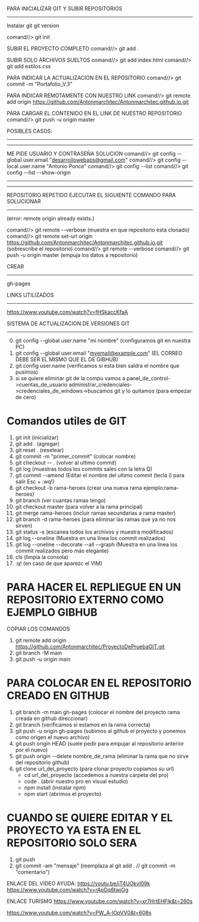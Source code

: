 PARA INICIALIZAR GIT Y SUBIR REPOSITORIOS
*****************************************

Instalar git
git version







comand//> git init

SUBIR EL PROYECTO COMPLETO
comand//> git add .

SUBIR SOLO ARCHIVOS SUELTOS
comand//> git add index.html
comand//> git add estilos.css

PARA INDICAR LA ACTUALIZACION EN EL REPOSITORIO
comand//> git commit -m "Portafolio_V.3"

PARA INDICAR REMOTAMENTE CON NUESTRO LINK
comand//> git remote add origin https://github.com/Antonmarchitec/Antonmarchitec.github.io.git

PARA CARGAR EL CONTENIDO EN EL LINK DE NUESTRO REPOSITORIO
comand//> git push -u origin master



POSIBLES CASOS:
****************************************************************
*************************************************************
ME PIDE USUARIO Y CONTRASEÑA SOLUCION
comand//> git config --global user.email "desarrollowebaps@gmail.com"
comand//> git config --local user.name "Antonio Ponce"
comand//> git config --list
comand//> git config --list --show-origin
*************************************************************
*************************************************************

REPOSITORIO REPETIDO EJECUTAR EL SIGUIENTE COMANDO PARA SOLUCIONAR
**************************************************
(error: remote origin already exists.)

comand//> git remote --verbose  (muestra en que repositorio esta clonado)
comand//> git remote set-url origin https://github.com/Antonmarchitec/Antonmarchitec.github.io.git   (sobrescribe el repositorio)
comand//> git remote --verbose
comand//> git push -u origin master   (empuja los datos a repositorio)

CREAR
******
gh-pages



LINKS UTILIZADOS
****************
https://www.youtube.com/watch?v=fHSkaccKfaA



SISTEMA DE ACTUALIZACION DE VERSIONES GIT
*****************************************
00. git config --global user.name "mi nombre"   (configuramos git en nuestra PC)
00. git config --global user.email "myemail@example.com"  (EL CORREO DEBE SER EL MISMO QUE EL DE GIBHUB)
00. git config user.name      (verificamos si esta bien saldra el nombre que pusimos)
00. si se quiere eliminar git de la compu vamos a panel_de_control->cuentas_de_usuario
    administrar_credenciales->credenciales_de_windows->buscamos git y lo quitamos  (para empezar de cero)

# Comandos utiles de GIT
1. git init                         (inicializar)
2. git add .                        (agregar)
3. git reset .                      (resetear)
4. git commit -m "primer_commit"    (colocar nombre)
5. git checkout -- .                (volver al ultimo commit)
6. git log                          (muestras todos los commits sales con la letra Q)
7. git commit --amend         (Editar el nombre del ultimo commit (tecla i) para salir Esc + :wq!)
8. git checkout -b rama-heroes      (crear una nueva rama ejemplo:rama-heroes)
9. git branch                       (ver cuantas ramas tengo)
10. git checkout master             (para volver a la rama principal) 
11. git merge rama-heroes           (incluir ramas secundarias a rama master)  
12. git branch -d rama-heroes       (para eliminar las ramas que ya no nos sirven)
13. git status -s                   (escanea todos los archivos y muestra modificados) 
14. git log --oneline               (Muestra en una línea los commit realizados)
15. git log --oneline --decorate --all --graph  (Muestra en una línea los commit realizados pero más elegante)
16. cls                             (limpia la consola)
17. :q!                             (en caso de que aparezc el VIM)

 
# PARA HACER EL REPLIEGUE EN UN REPOSITORIO EXTERNO COMO EJEMPLO GIBHUB
  COPIAR LOS COMANDOS 
  1. git remote add origin https://github.com/Antonmarchitec/ProyectoDePruebaGIT.git
  2. git branch -M main
  3. git push -u origin main


# PARA COLOCAR EN EL REPOSITORIO CREADO EN GITHUB
  1. git branch -m main gh-pages                 (colocar el nombre del proyecto rama creada en github direccionar)
  2. git branch                                  (verificamos si estamos en la rama correcta)
  3. git push -u origin gh-pages                 (subimos al github el proyecto y ponemos como origen el nuevo archivo)
  4. git push origin HEAD                        (suele pedir para empujar al repositorio anterior por el nuevo)                       
  5. git push origin --delete nombre_de_rama     (eliminar la rama que no sirve del repositorio github)
  6. git clone url_del_proyecto                  (para clonar proyecto copiamos su url)
       - cd url_del_proyecto      (accedemos a nuestra carpeta del pro)
       - code .                   (abrir nuestro pro en visual estudio) 
       - npm install              (instalar npm)
       - npm start                (abrimos el proyecto)
 
# CUANDO SE QUIERE EDITAR Y EL PROYECTO YA ESTA EN EL REPOSITORIO SOLO SERA 
  1. git push
  2. git commit -am "mensaje"     (reemplaza al git add . // git commit -m "comentario")

  ENLACE DEL VIDEO AYUDA:
  https://youtu.be/iT4UOkyI09k
  https://www.youtube.com/watch?v=rApDq6twjGg


ENLACE TURISMO
https://www.youtube.com/watch?v=xr7HrtEHFIk&t=260s




https://www.youtube.com/watch?v=PW_A-lOpVV0&t=608s